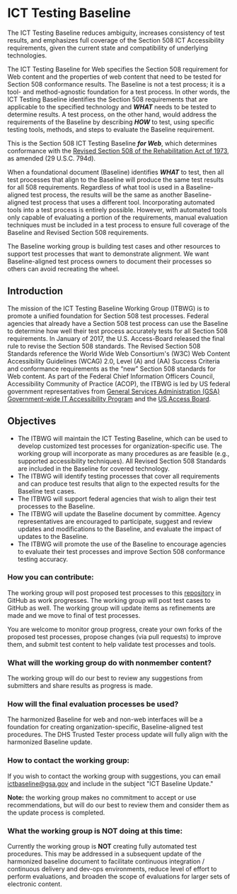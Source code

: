 # ICT Testing Baseline
The ICT Testing Baseline reduces ambiguity, increases consistency of test results, and emphasizes full coverage of the Section 508 ICT Accessibility requirements, given the current state and compatibility of underlying technologies.

The ICT Testing Baseline for Web specifies the Section 508 requirement for Web content and the properties of web content that need to be tested for Section 508 conformance results. The Baseline is not a test process; it is a tool- and method-agnostic foundation for a test process. In other words, the ICT Testing Baseline identifies the Section 508 requirements that are applicable to the specified technology and ***WHAT*** needs to be tested to determine results. A test process, on the other hand, would address the requirements of the Baseline by describing ***HOW*** to test, using specific testing tools, methods, and steps to evaluate the Baseline requirement.

This is the Section 508 ICT Testing Baseline ***for Web***, which determines conformance with the [Revised Section 508 of the Rehabilitation Act of 1973](https://www.access-board.gov/guidelines-and-standards/communications-and-it/about-the-ict-refresh/final-rule/text-of-the-standards-and-guidelines), as amended (29 U.S.C. 794d).

 When a foundational document (Baseline) identifies ***WHAT*** to test, then all test processes that align to the Baseline will produce the same test results for all 508 requirements. Regardless of what tool is used in a Baseline-aligned test process, the results will be the same as another Baseline-aligned test process that uses a different tool. Incorporating automated tools into a test process is entirely possible. However, with automated tools only capable of evaluating a portion of the requirements, manual evaluation techniques must be included in a test process to ensure full coverage of the Baseline and Revised Section 508 requirements.

 The Baseline working group is building test cases and other resources to support test processes that want to demonstrate alignment. We want Baseline-aligned test process owners to document their processes so others can avoid recreating the wheel.


## Introduction
The mission of the ICT Testing Baseline Working Group (ITBWG) is to promote a unified foundation for Section 508 test processes. Federal agencies that already have a Section 508 test process can use the Baseline to determine how well their test process accurately tests for all Section 508 requirements. In January of 2017, the U.S. Access-Board released the final rule to revise the Section 508 standards. The Revised Section 508 Standards reference the World Wide Web Consortium's (W3C) Web Content Accessibility Guidelines (WCAG) 2.0, Level (A) and (AA) Success Criteria and conformance requirements as the “new” Section 508 standards for Web content. As part of the Federal Chief Information Officers Council, Accessibility Community of Practice (ACOP), the ITBWG is led by US federal government representatives from [General Services Administration (GSA) Government-wide IT Accessibility Program](https://www.section508.gov/) and the [US Access Board](https://www.access-board.gov/).

## Objectives
* The ITBWG will maintain the ICT Testing Baseline, which can be used to develop customized test processes for organization-specific use. The working group will incorporate as many procedures as are feasible (e.g., supported accessibility techniques). All Revised Section 508 Standards are included in the Baseline for covered technology.
* The ITBWG will identify testing processes that cover all requirements and can produce test results that align to the expected results for the Baseline test cases.
* The ITBWG will support federal agencies that wish to align their test processes to the Baseline.
* The ITBWG will update the Baseline document by committee. Agency representatives are encouraged to participate, suggest and review updates and modifications to the Baseline, and evaluate the impact of updates to the Baseline.
* The ITBWG will promote the use of the Baseline to encourage agencies to evaluate their test processes and improve Section 508 conformance testing accuracy.

### How you can contribute:
The working group will post proposed test processes to this [repository](https://github.com/Section508Coordinators/ICTTestingBaseline/) in GitHub as work progresses. The working group will post test cases to GitHub as well. The working group will update items as refinements are made and we move to final of test processes.

You are welcome to monitor group progress, create your own forks of the proposed test processes, propose changes (via pull requests) to improve them, and submit test content to help validate test processes and tools.

### What will the working group do with nonmember content?
The working group will do our best to review any suggestions from submitters and share results as progress is made.  

### How will the final evaluation processes be used?
The harmonized Baseline for web and non-web interfaces will be a foundation for creating organization-specific, Baseline-aligned test procedures. The DHS Trusted Tester process update will fully align with the harmonized Baseline update.

### How to contact the working group:
If you wish to contact the working group with suggestions, you can email ictbaseline@gsa.gov and include in the subject "ICT Baseline Update."  

**Note:** the working group makes no commitment to accept or use recommendations, but will do our best to review them and consider them as the update process is completed.

### What the working group is NOT doing at this time:
Currently the working group is **NOT** creating fully automated test procedures. This may be addressed in a subsequent update of the harmonized baseline document to facilitate continuous integration / continuous delivery and dev-ops environments, reduce level of effort to perform evaluations, and broaden the scope of evaluations for larger sets of electronic content.
